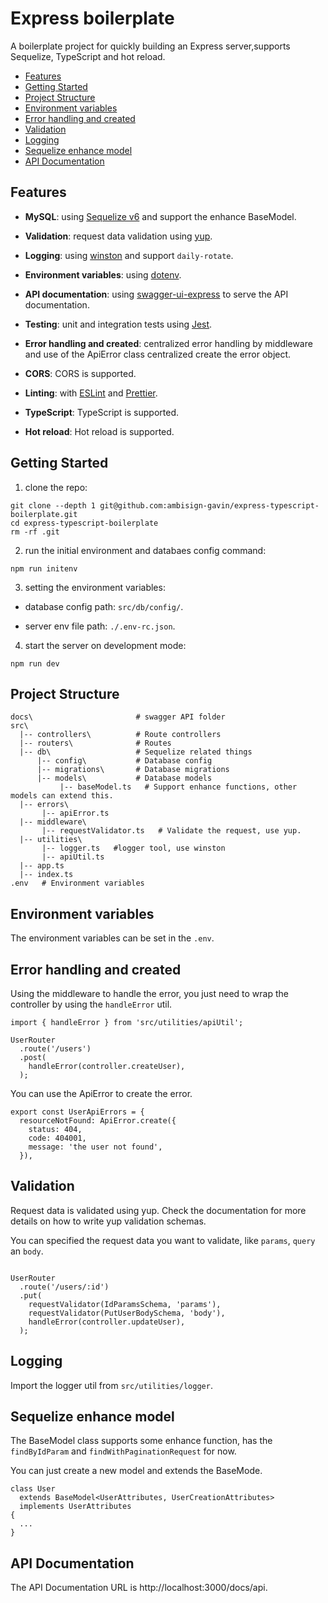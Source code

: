 # Express boilerplate

A boilerplate project for quickly building an Express server,supports Sequelize, TypeScript and hot reload.

* [Features](#Features)
* [Getting Started](#GettingStarted)
* [Project Structure](#structure)
* [Environment variables](#env)
* [Error handling and created](#error)
* [Validation](#Validation)
* [Logging](#Logging)
* [Sequelize enhance model](#Sequelize)
* [API Documentation](#APIDocumentation)

## Features<a id="Features"></a>

* **MySQL**: using [Sequelize v6](https://sequelize.org/docs/v6/) and support the enhance BaseModel.

* **Validation**: request data validation using [yup](https://github.com/jquense/yup).

* **Logging**: using [winston](https://github.com/winstonjs/winston) and support `daily-rotate`.

* **Environment variables**: using [dotenv](https://www.npmjs.com/package/dotenv).

* **API documentation**: using [swagger-ui-express](https://github.com/scottie1984/swagger-ui-express) to serve the API documentation.

* **Testing**: unit and integration tests using [Jest](https://jestjs.io/).

* **Error handling and created**: centralized error handling by middleware and use of the ApiError class centralized create the error object.

* **CORS**: CORS is supported.

* **Linting**: with [ESLint](https://eslint.org/) and [Prettier](https://prettier.io/).

* **TypeScript**: TypeScript is supported.

* **Hot reload**: Hot reload is supported.

## Getting Started<a id="GettingStarted"></a>

1. clone the repo:

```
git clone --depth 1 git@github.com:ambisign-gavin/express-typescript-boilerplate.git
cd express-typescript-boilerplate
rm -rf .git
```

2. run the initial environment and databaes config command: 

```
npm run initenv
```

3. setting the environment variables:
  
  * database config path: `src/db/config/`.

  * server env file path: `./.env-rc.json`.

4. start the server on development mode:

```
npm run dev
```

## Project Structure<a id="structure" ></a>

```
docs\                       # swagger API folder
src\
  |-- controllers\          # Route controllers
  |-- routers\              # Routes
  |-- db\                   # Sequelize related things
      |-- config\           # Database config
      |-- migrations\       # Database migrations
      |-- models\           # Database models
           |-- baseModel.ts   # Support enhance functions, other models can extend this.
  |-- errors\
       |-- apiError.ts      
  |-- middleware\
       |-- requestValidator.ts   # Validate the request, use yup.
  |-- utilities\
       |-- logger.ts   #logger tool, use winston
       |-- apiUtil.ts
  |-- app.ts
  |-- index.ts
.env   # Environment variables
```

## Environment variables<a id='env'></a>

The environment variables can be set in the `.env`.

## Error handling and created<a id="error"></a>

Using the middleware to handle the error, you just need to wrap the controller by using the `handleError` util.


```
import { handleError } from 'src/utilities/apiUtil';

UserRouter
  .route('/users')
  .post(
    handleError(controller.createUser),
  );

```

You can use the ApiError to create the error.

```
export const UserApiErrors = {
  resourceNotFound: ApiError.create({
    status: 404,
    code: 404001,
    message: 'the user not found',
  }),
```

## Validation

Request data is validated using yup. Check the documentation for more details on how to write yup validation schemas.

You can specified the request data you want to validate, like `params`, `query` an `body`.

```

UserRouter
  .route('/users/:id')
  .put(
    requestValidator(IdParamsSchema, 'params'),
    requestValidator(PutUserBodySchema, 'body'),
    handleError(controller.updateUser),
  );

```

## Logging<a id="Logging"></a>

Import the logger util from `src/utilities/logger`. 

## Sequelize enhance model<a id="Sequelize"></a>

The BaseModel class supports some enhance function, has the `findByIdParam` and `findWithPaginationRequest` for now.

You can just create a new model and extends the BaseMode.
```
class User
  extends BaseModel<UserAttributes, UserCreationAttributes>
  implements UserAttributes
{
  ...
}
```

## API Documentation<a id='APIDocumentation'></a>

The API Documentation URL is http://localhost:3000/docs/api.